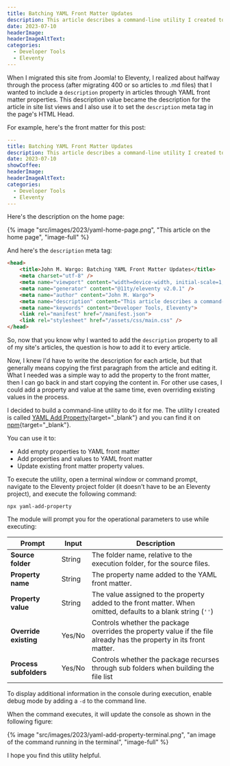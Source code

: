 ```yaml
---
title: Batching YAML Front Matter Updates
description: This article describes a command-line utility I created to do batch add/update to YAML front matter of all of the markdown files in a folder. This is especially helpful when working with static site generators (SSG).
date: 2023-07-10
headerImage: 
headerImageAltText: 
categories:
  - Developer Tools
  - Eleventy
---
```


When I migrated this site from Joomla! to Eleventy, I realized about halfway through the process (after migrating 400 or so articles to .md files) that I wanted to include a `description` property in articles through YAML front matter properties. This description value became the description for the article in site list views and I also use it to set the `description` meta tag in the page's HTML Head.

For example, here's the front matter for this post:

```yml
---
title: Batching YAML Front Matter Updates
description: This article describes a command-line utility I created to do batch add/update to YAML front matter of all of the markdown files in a folder. This is especially helpful when working with static site generators (SSG).
date: 2023-07-10
showCoffee: 
headerImage: 
headerImageAltText: 
categories:
  - Developer Tools
  - Eleventy
---
```

Here's the description on the home page:

{% image "src/images/2023/yaml-home-page.png", "This article on the home page", "image-full" %}

And here's the `description` meta tag:

```html
<head>
    <title>John M. Wargo: Batching YAML Front Matter Updates</title>
    <meta charset="utf-8" />
    <meta name="viewport" content="width=device-width, initial-scale=1, user-scalable=no" />
    <meta name="generator" content="@11ty/eleventy v2.0.1" />
    <meta name="author" content="John M. Wargo">    
    <meta name="description" content="This article describes a command-line utility I created to do batch add/update to YAML front matter of all of the markdown files in a folder. This is especially helpful when working with static site generators (SSG)." />
    <meta name="keywords" content="Developer Tools, Eleventy">    
    <link rel="manifest" href="/manifest.json">
    <link rel="stylesheet" href="/assets/css/main.css" />    
</head>
```

So, now that you know why I wanted to add the `description` property to all of my site's articles, the question is how to add it to every article. 

Now, I knew I'd have to write the description for each article, but that generally means copying the first paragraph from the article and editing it. What I needed was a simple way to add the property to the front matter, then I can go back in and start copying the content in. For other use cases, I could add a property and value at the same time, even overriding existing values in the process.

I decided to build a command-line utility to do it for me. The utility I created is called [YAML Add Property](https://github.com/johnwargo/yaml-add-property){target="_blank"} and you can find it on [npm](https://www.npmjs.com/package/yaml-add-property){target="_blank"}.

You can use it to:

* Add empty properties to YAML front matter
* Add properties and values to YAML front matter
* Update existing front matter property values.

To execute the utility, open a terminal window or command prompt, navigate to the Eleventy project folder (it doesn't have to be an Eleventy project), and execute the following command:

```shell
npx yaml-add-property
```

The module will prompt you for the operational parameters to use while executing:

| Prompt                 | Input  | Description                                                              |
| ---------------------- | ------ | ------------------------------------------------------------------------ | 
| **Source folder**      | String | The folder name, relative to the execution folder, for the source files. |
| **Property name**      | String | The property name added to the YAML front matter.                        |
| **Property value**     | String | The value assigned to the property added to the front matter. When omitted, defaults to a blank string (`''`) |
| **Override existing**  | Yes/No | Controls whether the package overrides the property value if the file already has the property in its front matter. |
| **Process subfolders** | Yes/No | Controls whether the package recurses through sub folders when building the file list |

To display additional information in the console during execution, enable debug mode by adding a `-d` to the command line.

When the command executes, it will update the console as shown in the following figure:

{% image "src/images/2023/yaml-add-property-terminal.png", "an image of the command running in the terminal", "image-full" %}

I hope you find this utility helpful. 
